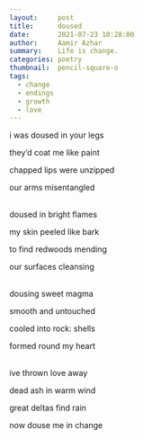 ```yaml
---
layout:     post
title:      doused
date:       2021-07-23 10:28:00
author:     Aamir Azhar
summary:    Life is change.
categories: poetry
thumbnail:  pencil-square-o
tags:
  - change
  - endings
  - growth
  - love
---
```

i was doused in your legs

they’d coat me like paint

chapped lips were unzipped

our arms misentangled

<br>
doused in bright flames

my skin peeled like bark

to find redwoods mending

our surfaces cleansing

<br>
dousing sweet magma

smooth and untouched

cooled into rock: shells

formed round my heart

<br>
ive thrown love away

dead ash in warm wind

great deltas find rain

now douse me in change
